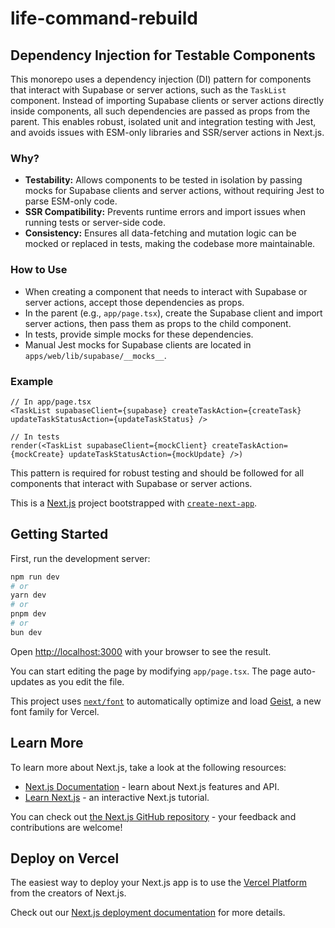 # life-command-rebuild

## Dependency Injection for Testable Components

This monorepo uses a dependency injection (DI) pattern for components that interact with Supabase or server actions, such as the `TaskList` component. Instead of importing Supabase clients or server actions directly inside components, all such dependencies are passed as props from the parent. This enables robust, isolated unit and integration testing with Jest, and avoids issues with ESM-only libraries and SSR/server actions in Next.js.

### Why?
- **Testability:** Allows components to be tested in isolation by passing mocks for Supabase clients and server actions, without requiring Jest to parse ESM-only code.
- **SSR Compatibility:** Prevents runtime errors and import issues when running tests or server-side code.
- **Consistency:** Ensures all data-fetching and mutation logic can be mocked or replaced in tests, making the codebase more maintainable.

### How to Use
- When creating a component that needs to interact with Supabase or server actions, accept those dependencies as props.
- In the parent (e.g., `app/page.tsx`), create the Supabase client and import server actions, then pass them as props to the child component.
- In tests, provide simple mocks for these dependencies.
- Manual Jest mocks for Supabase clients are located in `apps/web/lib/supabase/__mocks__`.

### Example
```tsx
// In app/page.tsx
<TaskList supabaseClient={supabase} createTaskAction={createTask} updateTaskStatusAction={updateTaskStatus} />

// In tests
render(<TaskList supabaseClient={mockClient} createTaskAction={mockCreate} updateTaskStatusAction={mockUpdate} />)
```

This pattern is required for robust testing and should be followed for all components that interact with Supabase or server actions.

This is a [Next.js](https://nextjs.org) project bootstrapped with [`create-next-app`](https://nextjs.org/docs/app/api-reference/cli/create-next-app).

## Getting Started

First, run the development server:

```bash
npm run dev
# or
yarn dev
# or
pnpm dev
# or
bun dev
```

Open [http://localhost:3000](http://localhost:3000) with your browser to see the result.

You can start editing the page by modifying `app/page.tsx`. The page auto-updates as you edit the file.

This project uses [`next/font`](https://nextjs.org/docs/app/building-your-application/optimizing/fonts) to automatically optimize and load [Geist](https://vercel.com/font), a new font family for Vercel.

## Learn More

To learn more about Next.js, take a look at the following resources:

- [Next.js Documentation](https://nextjs.org/docs) - learn about Next.js features and API.
- [Learn Next.js](https://nextjs.org/learn) - an interactive Next.js tutorial.

You can check out [the Next.js GitHub repository](https://github.com/vercel/next.js) - your feedback and contributions are welcome!

## Deploy on Vercel

The easiest way to deploy your Next.js app is to use the [Vercel Platform](https://vercel.com/new?utm_medium=default-template&filter=next.js&utm_source=create-next-app&utm_campaign=create-next-app-readme) from the creators of Next.js.

Check out our [Next.js deployment documentation](https://nextjs.org/docs/app/building-your-application/deploying) for more details.